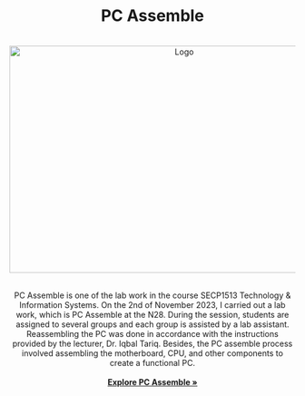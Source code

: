 <!-- Improved compatibility of back to top link: See: https://github.com/othneildrew/Best-README-Template/pull/73 -->
<a name="lab"></a>

<!--title-->
<h1 align="center">PC Assemble</h1>

<!-- PROJECT LOGO -->
<br />
<div align="center">
  <a href="image of TIS">
    <img src="https://s40424.pcdn.co/in/wp-content/uploads/2022/07/info-systems.jpg.optimal.jpg" alt="Logo" width="600" height="400">
  </a>
  <br />
  <br />
  <p align="center">
    PC Assemble is one of the lab work in the course SECP1513 Technology & Information Systems. On the 2nd of November 2023, I carried out a lab work, which is PC Assemble at the N28. During the session, students are assigned to several groups and each group is assisted by a lab assistant. Reassembling the PC was done in accordance with the instructions provided by the lecturer, Dr. Iqbal Tariq. Besides, the PC assemble process involved assembling the motherboard, CPU, and other components to create a functional PC. 
    <br />
    <br />
    <a href="https://github.com/xinydd/PCAssemble.git"><strong>Explore PC Assemble »</strong></a>
   
  </p>
</div>
